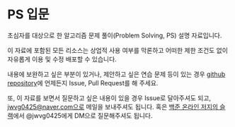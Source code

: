 # PS 입문

초심자를 대상으로 한 알고리즘 문제 풀이(Problem Solving, PS) 설명 자료입니다.

이 자료에 포함된 모든 리소스는 상업적 사용 여부를 막론하고 어떠한 제한 조건도 없이 자유롭게 이용 및 수정 배포할 수 있습니다.

내용에 보완하고 싶은 부분이 있거나, 제안하고 싶은 연습 문제 등이 있는 경우 [github repository](https://github.com/jwvg0425/algorithm)에 언제든지 Issue, Pull Request를 해 주세요.

또, 이 자료를 보면서 질문하고 싶은 내용이 있을 경우 Issue로 달아주셔도 되고, jwvg0425@naver.com으로 메일을 보내주셔도 됩니다. 혹은 [백준 온라인 저지의 슬랙](https://www.acmicpc.net/slack)에서 @jwvg0425에게 DM으로 질문해주셔도 됩니다.